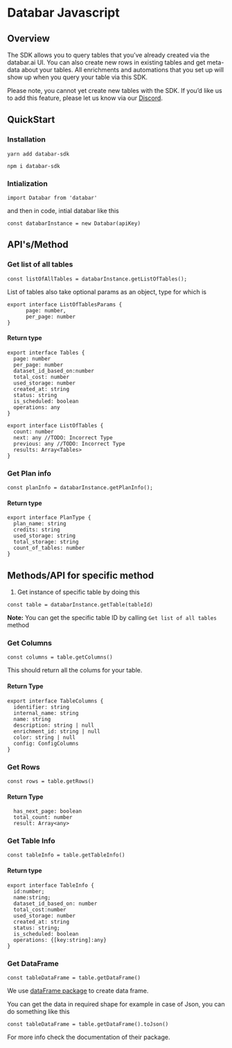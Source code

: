 # Databar Javascript

## Overview

The SDK allows you to query tables that you’ve already created via the databar.ai UI. You can also create new rows in existing tables and get meta-data about your tables. All enrichments and automations that you set up will show up when you query your table via this SDK.

Please note, you cannot yet create new tables with the SDK. If you’d like us to add this feature, please let us know via our [Discord](https://discord.gg/nUN4w2eVNK).

## QuickStart

### Installation

```
yarn add databar-sdk
```

```
npm i databar-sdk
```

### Intialization

```
import Databar from 'databar'
```

and then in code, intial databar like this

```
const databarInstance = new Databar(apiKey)
```

## API's/Method

### Get list of all tables

```
const listOfAllTables = databarInstance.getListOfTables();
```

List of tables also take optional params as an object, type for which is

```
export interface ListOfTablesParams {
      page: number,
      per_page: number
}
```

#### Return type

```
export interface Tables {
  page: number
  per_page: number
  dataset_id_based_on:number
  total_cost: number
  used_storage: number
  created_at: string
  status: string
  is_scheduled: boolean
  operations: any
}

export interface ListOfTables {
  count: number
  next: any //TODO: Incorrect Type
  previous: any //TODO: Incorrect Type
  results: Array<Tables>
}
```

### Get Plan info

```
const planInfo = databarInstance.getPlanInfo();
```

#### Return type

```
export interface PlanType {
  plan_name: string
  credits: string
  used_storage: string
  total_storage: string
  count_of_tables: number
}
```

## Methods/API for specific method

1. Get instance of specific table by doing this

```
const table = databarInstance.getTable(tableId)
```

**Note:** You can get the specific table ID by calling `Get list of all tables` method

### Get Columns

```
const columns = table.getColumns()
```

This should return all the colums for your table.

#### Return Type

```
export interface TableColumns {
  identifier: string
  internal_name: string
  name: string
  description: string | null
  enrichment_id: string | null
  color: string | null
  config: ConfigColumns
}
```

### Get Rows

```
const rows = table.getRows()
```

#### Return Type

```
  has_next_page: boolean
  total_count: number
  result: Array<any>
```

### Get Table Info

```
const tableInfo = table.getTableInfo()
```

#### Return type

```
export interface TableInfo {
  id:number;
  name:string;
  dataset_id_based_on: number
  total_cost:number
  used_storage: number
  created_at: string
  status: string;
  is_scheduled: boolean
  operations: {[key:string]:any}
}
```

### Get DataFrame

```
const tableDataFrame = table.getDataFrame()
```

We use [dataFrame package](https://www.npmjs.com/package/dataframe-js) to create data frame.

You can get the data in required shape for example in case of Json, you can do something like this

```
const tableDataFrame = table.getDataFrame().toJson()
```

For more info check the documentation of their package.
